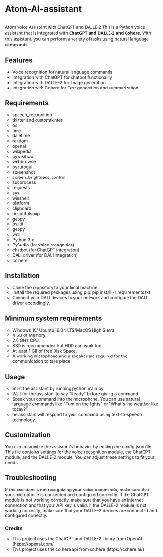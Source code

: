 # Atom-AI-assistant
<img src="https://socialify.git.ci/subhadip-saha-05/Atom-AI-assistant/image?description=1&descriptionEditable=A%20Simple%20Python%20Voice%20Assistant&font=Bitter&language=1&name=1&owner=1&pattern=Floating%20Cogs&theme=Dark" alt="">

<p style="font-family: system-ui, -apple-system, BlinkMacSystemFont, 'Segoe UI', Roboto, Oxygen, Ubuntu, Cantarell, 'Open Sans', 'Helvetica Neue', sans-serif;">Atom Voice Assistant with ChatGPT and DALLE-2
This is a Python voice assistant that is integrated with <b>ChatGPT and DALLE-2 and Cohere</b>. With this assistant, you can perform a variety of tasks using natural language commands.
</p>
<h2>Features</h2>
<ul>
  <li>Voice recognition for natural language commands</li>
<li>Integration with ChatGPT for chatbot functionality</li>
<li>Integration with DALLE-2 for Image generation</li>
<li>Integration with Cohere for Text generation and summarization</li>
</ul>
<h2>Requirements</h2>
<ul style="list-style: circle;">
    <li>speech_recognition</li> 
        <li>tkinter and customtkinter</li>
        <li>os</li>
        <li>time</li>
        <li>datetime</li>
        <li>random</li>
        <li>openai</li>
        <li>wikipedia</li>
        <li>pywikihow</li>
        <li>webbrowser</li>
        <li>pyautogui</li>
        <li>screenshot</li>
        <li>screen_brightness_control</li>
        <li>subprocess</li>
        <li>requests</li>
        <li>sys</li>
        <li>winshell</li>
        <li>platform</li>
        <li>clipboard</li>
        <li>beautifulsoup</li>
        <li>geopy</li>
        <li>psutil</li>
        <li>geopy</li>
        <li>wmi</li>


<li>Python 3.x</li>
<li>PyAudio (for voice recognition)</li>
<li>chatbot (for ChatGPT integration)</li>
<li>DALI driver (for DALI integration)</li>
<li>co:here</li>
</ul>

<h2>Installation</h2>
<ul style="list-style: circle;">
    <li>Clone the repository to your local machine.</li>
    <li>Install the required packages using pip: pip install -r requirements.txt</li>
    <li>Connect your DALI devices to your network and configure the DALI driver accordingly.</li>

</ul>
<h2>Minimum system requirements</h2>
<ul style="list-style: circle;">
<li>Windows 10/ Ubuntu 16.04 LTS/MacOS High Sierra.</li>
<li>4 GB of Memory.</li>
<li>2.0 GHz CPU.</li>
<li>SSD is recommended but HDD can work too.</li>
<li>At least 1 GB of free Disk Space.</li>
<li>A working microphone and a speaker are required for the communication to
take place.</li>
</ul>


<h2>Usage</h2>
<ul style="list-style: circle;">

<li>Start the assistant by running python main.py</li>
<li>Wait for the assistant to say "Ready" before giving a command.</li>
<li>Speak your command into the microphone. You can use natural language commands like "Turn on the lights" or "What's the weather like today?".</li>
<li>he assistant will respond to your command using text-to-speech technology.</li>
</ul>

<h2>Customization</h2>
<p>You can customize the assistant's behavior by editing the config.json file. This file contains settings for the voice recognition module, the ChatGPT module, and the DALLE-2 module. You can adjust these settings to fit your needs.</p>

<h2>Troubleshooting</h2>
<p>If the assistant is not recognizing your voice commands, make sure that your microphone is connected and configured correctly.
If the ChatGPT module is not working correctly, make sure that you have an internet connection and that your API key is valid.
If the DALLE-2 module is not working correctly, make sure that your DALLE-2 devices are connected and configured correctly.
</p>
<h3>Credits</h3>
<ul style="list-style: circle;">
    <li>This project uses the ChatGPT and DALLE-2 library from OpenAI (https://openai.com/)
    </li>
    <li>This project uses the co:here api from co:here (https://cohere.ai/)</li>
</ul>
